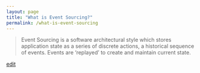 ```yaml
---
layout: page
title: "What is Event Sourcing?"
permalink: /what-is-event-sourcing
---
```


> Event Sourcing is a software architectural style which stores application state as a series of discrete actions, a historical sequence of events. Events are ‘replayed’ to create and maintain current state.

<p class="edit-term"><a href="https://github.com/and-digital/tech-definitions/blob/master/definitions/architecture-styles/event-sourcing.md">edit</a></p>
